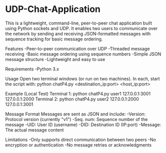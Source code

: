 # UDP-Chat-Application
This is a lightweight, command-line, peer-to-peer chat application built using Python sockets and UDP. It enables two users to communicate over the network by sending and receiving JSON-formatted messages with sequence tracking for basic message ordering.

Features
-Peer-to-peer communication over UDP
-Threaded message receiving
-Basic message ordering using sequence numbers
-Simple JSON message structure
-Lightweight and easy to use

Requirements
-Python 3.x

Usage
Open two terminal windows (or run on two machines). In each, start the script with:
  python chatP4.py <username> <destination_ip:port> <host_ip:port>

Example (Local Test)
Terminal 1:
  python chatP4.py user1 127.0.0.1:3001 127.0.0.1:2000
Terminal 2:
  python chatP4.py user2 127.0.0.1:2000 127.0.0.1:3001

Message Format
Messages are sent as JSON and include:
-Version: Protocol version (currently "v1")
-Seq. num: Sequence number of the message
-UID: User ID (username)
-DID: Destination ID (IP:port)
-Message: The actual message content

Limitations
-Only supports direct communication between two peers
-No encryption or authentication
-No message retries or acknowledgments

